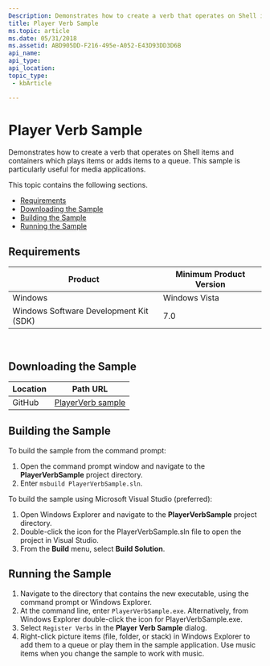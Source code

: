 ```yaml
---
Description: Demonstrates how to create a verb that operates on Shell items and containers which plays items or adds items to a queue.
title: Player Verb Sample
ms.topic: article
ms.date: 05/31/2018
ms.assetid: ABD905DD-F216-495e-A052-E43D93DD3D6B
api_name: 
api_type: 
api_location: 
topic_type: 
 - kbArticle

---
```


# Player Verb Sample

Demonstrates how to create a verb that operates on Shell items and containers which plays items or adds items to a queue. This sample is particularly useful for media applications.

This topic contains the following sections.

-   [Requirements](#requirements)
-   [Downloading the Sample](#downloading-the-sample)
-   [Building the Sample](#building-the-sample)
-   [Running the Sample](#running-the-sample)

## Requirements



| Product                                | Minimum Product Version |
|----------------------------------------|-------------------------|
| Windows                                | Windows Vista           |
| Windows Software Development Kit (SDK) | 7.0                     |



 

## Downloading the Sample

| Location      | Path URL                                                                                             |
|---------------|------------------------------------------------------------------------------------------------------|
| GitHub  | [PlayerVerb sample](https://github.com/microsoft/Windows-classic-samples/tree/master/Samples/Win7Samples/winui/shell/appshellintegration/PlayerVerbSample) |

## Building the Sample

To build the sample from the command prompt:

1.  Open the command prompt window and navigate to the **PlayerVerbSample** project directory.
2.  Enter `msbuild PlayerVerbSample.sln`.

To build the sample using Microsoft Visual Studio (preferred):

1.  Open Windows Explorer and navigate to the **PlayerVerbSample** project directory.
2.  Double-click the icon for the PlayerVerbSample.sln file to open the project in Visual Studio.
3.  From the **Build** menu, select **Build Solution**.

## Running the Sample

1.  Navigate to the directory that contains the new executable, using the command prompt or Windows Explorer.
2.  At the command line, enter `PlayerVerbSample.exe`. Alternatively, from Windows Explorer double-click the icon for PlayerVerbSample.exe.
3.  Select `Register Verbs` in the **Player Verb Sample** dialog.
4.  Right-click picture items (file, folder, or stack) in Windows Explorer to add them to a queue or play them in the sample application. Use music items when you change the sample to work with music.

 

 



